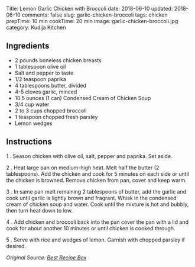 Title: Lemon Garlic Chicken with Broccoli
date: 2018-06-10
updated: 2018-06-10
comments: false
slug: garlic-chicken-broccoli
tags: chicken
prepTime: 10 min
cookTime: 20 min
image: garlic-chicken-broccoli.jpg
category: Kudija Kitchen



## Ingredients
- 2 pounds boneless chicken breasts
- 1 tablespoon olive oil
- Salt and pepper to taste
- 1/2 teaspoon paprika
- 4 tablespoons butter, divided
- 4-5 cloves garlic, minced
- 10.5 ounces (1 can) Condensed Cream of Chicken Soup
- 3/4 cup water
- 2 to 3 cups chopped broccoli
- 1 teaspoon chopped fresh parsley
- Lemon wedges


## Instructions
1 . Season chicken with olive oil, salt, pepper and paprika. Set aside.

2 . Heat large pan on medium-high heat. Melt half the butter (2 tablespoons). Add the chicken and cook for 5 minutes on each side or until the chicken is browned. Remove chicken from pan, cover and keep warm.

3 . In same pan melt remaining 2 tablespoons of butter, add the garlic and cook until garlic is lightly brown and fragrant. Whisk in the condensed cream of chicken soup and water. Cook until the mixture is hot and bubbly, then turn heat down to low.

4 . Add chicken and broccoli back into the pan cover the pan with a lid and cook for about another 10 minutes or until chicken is cooked through. 

5 . Serve with rice and wedges of lemon. Garnish with chopped parsley if desired.

*Original Source: [Best Recipe Box](https://bestrecipebox.com/creamy-garlic-chicken-broccoli/)*